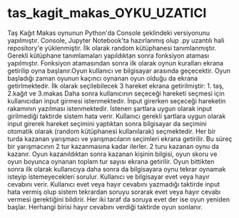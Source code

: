 # tas_kagit_makas_OYKU_UZATICI
Taş Kağıt Makas oynunun Python'da Console şeklindeki versiyonunu yapılmıştır. Console, Jupyter Notebook'ta hazırlanmış olup .py uzantılı hali repository'e yüklenmiştir.
İlk olarak random kütüphanesi tanımlanmıştır.
Gerekli kütüphane tanımlamaları yapıldıktan sonra fonksiyon ataması yapılmıştır.
Fonksiyon atamasından sonra ilk olarak oynun kuralları ekrana getirilip oyna başlanır.Oyun kullanıcı ve bilgisayar arasında geçecektir. 
Oyun başladığı zaman oyunun kaçıncı oynanan oyun olduğu da ekrana getirlmektedir.
İlk olarak seçilebilecek 3 hareket ekrana getirilmiştir: 1. taş, 2.kağıt ve 3.makas
Daha sonra kullanıcının seçeceği hareketi seçmesi için kullanıcıdan input girmesi istenmektedir.
İnput girerken seçeceği hareketin rakamının yazılması istenmektedir. İstenen şartlara uygun olarak input girilmediği taktirde sistem hata verir. 
Kullanıcı gerekli şartlara uygun olarak input girerek hareket seçimini yaptıktan sonra bilgisayar da seçimini otomatik olarak (random kütüphanesi kullanılarak) seçmektedir.
Her bir turda kazanan yarışmacı ve yarışmacıların seçimleri ekrana getirilir.
Bu süreç bir yarışmacının 2 tur kazanmasına kadar ilerler. 2 turu kazanan oynu da kazanır.
Oyun kazanıldıktan sonra kazanan kişinin bilgisi, oyun skoru ve oyun boyunca oynanan toplam tur sayısı ekrana getirilir.
Oyun bittikten sonra ilk olarak kullanıcıya daha sonra da bilgisayara oynu tekrar oynamak isteyip istemeyecekleri sorulur.
Kullanıcı ve bilgisayar evet veya hayır cevabını verir. Kullanıcı evet veya hayır cevabını yazmadığı taktirde input hata vermiş olup sistem tekrardan soruyu sorarak evet veya hayır cevabı vermesi gerektiğini bildirir.
Her iki taraf da soruya evet der ise oyun yeniden başlar. Herhangi birisi hayır cevabını verdiği taktirde oyun sonlanır.
